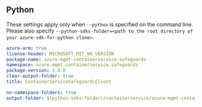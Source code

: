 ## Python

These settings apply only when `--python` is specified on the command line.
Please also specify `--python-sdks-folder=<path to the root directory of your azure-sdk-for-python clone>`.

``` yaml $(python)
azure-arm: true
license-header: MICROSOFT_MIT_NO_VERSION
package-name: azure-mgmt-containerservice-safeguards
namespace: azure.mgmt.containerservice.safeguards
package-version: 3.0.0
clear-output-folder: true
title: ContainerServiceSafeguardsClient
```

``` yaml $(python)
no-namespace-folders: true
output-folder: $(python-sdks-folder)/containerservice/azure-mgmt-containerservice/safeguards/azure/mgmt/containerservice/safeguards
```
